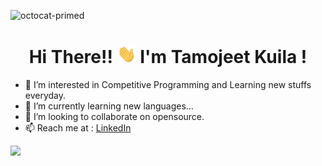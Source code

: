 ![octocat-primed](https://user-images.githubusercontent.com/89387048/131071849-30e75028-e0f4-4930-9d88-6d0901b9f344.png)

<h1 align="center">Hi There!! <img src="https://raw.githubusercontent.com/ABSphreak/ABSphreak/master/gifs/Hi.gif" width="30px">  I'm Tamojeet Kuila ! </h1>


- 👀 I’m interested in Competitive Programming and Learning new stuffs everyday.
- 🌱 I’m currently learning new languages...
- 🤔 I’m looking to collaborate on opensource.
- 📫 Reach me at : [LinkedIn](https://linkedin.com/in/tamojeet-kuila-08974b1b7/)

<img src="https://github-readme-stats.vercel.app/api?username=tamojeetK&&show_icons=true&title_color=1bcf62&icon_color=bb2acf&text_color=daf7dc&bg_color=100c24">

